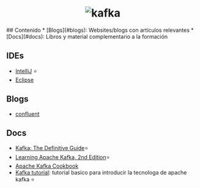 <h1 align="center">
	<img src="https://kafka.apache.org/images/logo.png" alt="kafka">
	<br>
</h1>
## Contenido
* [Blogs](#blogs): Websites/blogs con artículos relevantes
* [Docs](#docs): Libros y material complementario a la formación

## IDEs
- [IntelliJ](https://www.jetbrains.com/idea/) :star:
- [Eclipse](http://scala-ide.org/)

## Blogs
- [confluent](https://www.confluent.io/blog/)

## Docs
- [Kafka: The Definitive Guide](http://shop.oreilly.com/product/0636920044123.do):star:
- [Learning Apache Kafka, 2nd Edition](http://shop.oreilly.com/product/9781784393090.do):star:
- [Apache Kafka Cookbook](http://shop.oreilly.com/product/9781785882449.do)
- [Kafka tutorial](https://kafka.apache.org/quickstart): tutorial basico para introducir la tecnologa de apache kafka :star:
